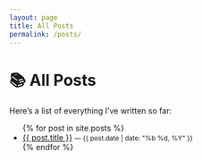 ```yaml
---
layout: page
title: All Posts
permalink: /posts/
---
```


# 📚 All Posts

Here’s a list of everything I’ve written so far:

<ul>
  {% for post in site.posts %}
    <li>
      <a href="{{ post.url | relative_url }}">{{ post.title }}</a>  
      <small>— {{ post.date | date: "%b %d, %Y" }}</small>
    </li>
  {% endfor %}
</ul>
